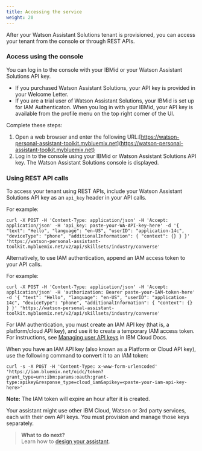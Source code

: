 ```yaml
---
title: Accessing the service
weight: 20
---
```

After your Watson Assistant Solutions tenant is provisioned, you can access your tenant from the console or through REST APIs.

### Access using the console

You can log in to the console with your IBMid or your Watson Assistant Solutions API key.  

- If you purchased Watson Assistant Solutions, your API key is provided in your Welcome Letter.  
- If you are a trial user of Watson Assistant Solutions, your IBMid is set up for IAM Authenticaton.  When you log in with your IBMid, your API key is available from the profile menu on the top right corner of the UI.

Complete these steps:

1. Open a web browser and enter the following URL:[https://watson-personal-assistant-toolkit.mybluemix.net](https://watson-personal-assistant-toolkit.mybluemix.net)
2. Log in to the console using your IBMid or Watson Assistant Solutions API key.
The Watson Assistant Solutions console is displayed.

### Using REST API calls

To access your tenant using REST APIs, include your Watson Assistant Solutions API key as an `api_key` header in your API calls.

For example:

`curl -X POST -H 'Content-Type: application/json' -H 'Accept: application/json' -H 'api_key: paste-your-WA-API-key-here' -d '{ "text": "Hello", "language": "en-US", "userID": "application-14c", "deviceType": "phone", "additionalInformation": { "context": {} } }' 'https://watson-personal-assistant-toolkit.mybluemix.net/v2/api/skillsets/industry/converse'`

Alternatively, to use IAM authentication, append an IAM access token to your API calls.

For example:

`curl -X POST -H 'Content-Type: application/json' -H 'Accept: application/json' -H 'authorization: Bearer paste-your-IAM-token-here' -d '{ "text": "Hello", "language": "en-US", "userID": "application-14c", "deviceType": "phone", "additionalInformation": { "context": {} } }' 'https://watson-personal-assistant-toolkit.mybluemix.net/v2/api/skillsets/industry/converse'`

For IAM authentication, you must create an IAM API key (that is, a platform/cloud API key), and use it to create a temporary IAM access token. For instructions, see [Managing user API keys](https://console.bluemix.net/docs/iam/userid_keys.html#userapikey) in IBM Cloud Docs.

When you have an IAM API key (also known as a Platform or Cloud API key), use the following command to convert it to an IAM token:

`curl -s -X POST -H 'Content-Type: x-www-form-urlencoded' 'https://iam.bluemix.net/oidc/token?grant_type=urn:ibm:params:oauth:grant-type:apikey&response_type=cloud_iam&apikey=<paste-your-iam-api-key-here>'`

**Note:** The IAM token will expire an hour after it is created.  

Your assistant might use other IBM Cloud, Watson or 3rd party services, each with their own API keys. You must provision and manage those keys separately.

> **What to do next?**<br/>
Learn how to [design your assistant]({{site.baseurl}}/design/how-to-design-your-assistant).
